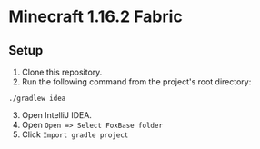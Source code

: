 # Minecraft 1.16.2 Fabric
## Setup
1. Clone this repository.
2. Run the following command from the project's root directory:
```
./gradlew idea
```
3. Open IntelliJ IDEA.
4. Open `Open => Select FoxBase folder`
5. Click `Import gradle project`